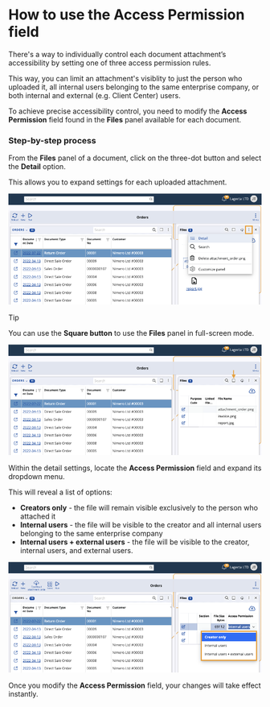 # How to use the Access Permission field

There's a way to individually control each document attachment’s accessibility by setting one of three access permission rules. 

This way, you can limit an attachment's visiblity to just the person who uploaded it, all internal users belonging to the same enterprise company, or both internal and external (e.g. Client Center) users.

To achieve precise accessibility control, you need to modify the **Access Permission** field found in the **Files** panel available for each document.

### Step-by-step process

From the **Files** panel of a document, click on the three-dot button and select the **Detail** option.

This allows you to expand settings for each uploaded attachment.

![picture](pictures/three_dots.png)

> [!TIP]
> You can use the **Square button** to use the **Files** panel in full-screen mode.

![picture](pictures/full_screen_mode.png)

Within the detail settings, locate the **Access Permission** field and expand its dropdown menu.

This will reveal a list of options:

* **Creators only** - the file will remain visible exclusively to the person who attached it
* **Internal users** - the file will be visible to the creator and all internal users belonging to the same enterprise company
* **Internal users + external users** - the file will be visible to the creator, internal users, and external users.

![picture](pictures/per_access_options.png)
 
Once you modify the **Access Permission** field, your changes will take effect instantly.
